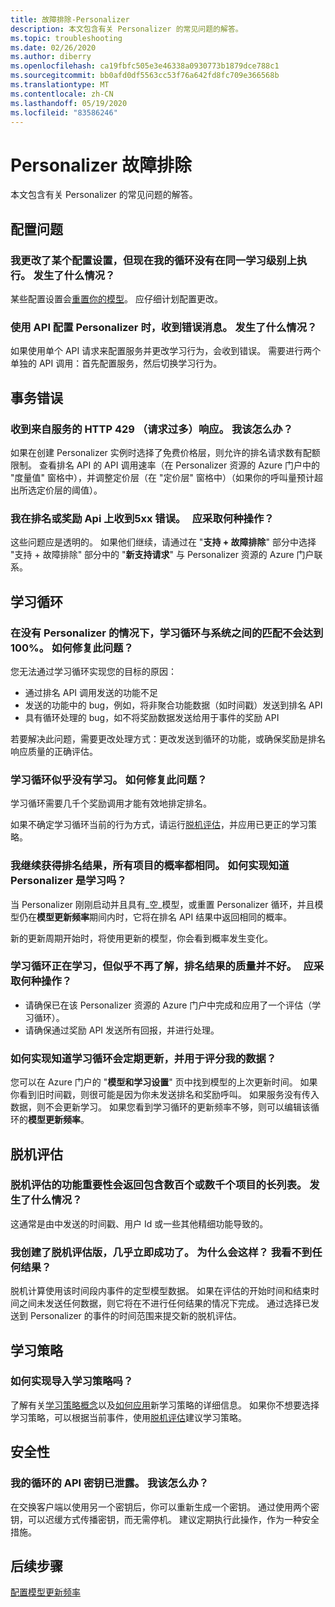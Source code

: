 ```yaml
---
title: 故障排除-Personalizer
description: 本文包含有关 Personalizer 的常见问题的解答。
ms.topic: troubleshooting
ms.date: 02/26/2020
ms.author: diberry
ms.openlocfilehash: ca19fbfc505e3e46338a0930773b1879dce788c1
ms.sourcegitcommit: bb0afd0df5563cc53f76a642fd8fc709e366568b
ms.translationtype: MT
ms.contentlocale: zh-CN
ms.lasthandoff: 05/19/2020
ms.locfileid: "83586246"
---
```

# <a name="personalizer-troubleshooting"></a>Personalizer 故障排除

本文包含有关 Personalizer 的常见问题的解答。

## <a name="configuration-issues"></a>配置问题

### <a name="i-changed-a-configuration-setting-and-now-my-loop-isnt-performing-at-the-same-learning-level-what-happened"></a>我更改了某个配置设置，但现在我的循环没有在同一学习级别上执行。 发生了什么情况？

某些配置设置会[重置你的模型](how-to-settings.md#settings-that-include-resetting-the-model)。 应仔细计划配置更改。

### <a name="when-configuring-personalizer-with-the-api-i-received-an-error-what-happened"></a>使用 API 配置 Personalizer 时，收到错误消息。 发生了什么情况？

如果使用单个 API 请求来配置服务并更改学习行为，会收到错误。 需要进行两个单独的 API 调用：首先配置服务，然后切换学习行为。

## <a name="transaction-errors"></a>事务错误

### <a name="i-get-an-http-429-too-many-requests-response-from-the-service-what-can-i-do"></a>收到来自服务的 HTTP 429 （请求过多）响应。 我该怎么办？

如果在创建 Personalizer 实例时选择了免费价格层，则允许的排名请求数有配额限制。 查看排名 API 的 API 调用速率（在 Personalizer 资源的 Azure 门户中的 "度量值" 窗格中），并调整定价层（在 "定价层" 窗格中）（如果你的呼叫量预计超出所选定价层的阈值）。

### <a name="im-getting-a-5xx-error-on-rank-or-reward-apis-what-should-i-do"></a>我在排名或奖励 Api 上收到5xx 错误。   应采取何种操作？

这些问题应是透明的。 如果他们继续，请通过在 "**支持 + 故障排除**" 部分中选择 "支持 + 故障排除" 部分中的 "**新支持请求**" 与 Personalizer 资源的 Azure 门户联系。

## <a name="learning-loop"></a>学习循环

### <a name="the-learning-loop-doesnt-attain-a-100-match-to-the-system-without-personalizer-how-do-i-fix-this"></a>在没有 Personalizer 的情况下，学习循环与系统之间的匹配不会达到100%。 如何修复此问题？

您无法通过学习循环实现您的目标的原因：
* 通过排名 API 调用发送的功能不足
* 发送的功能中的 bug，例如，将非聚合功能数据（如时间戳）发送到排名 API
* 具有循环处理的 bug，如不将奖励数据发送给用于事件的奖励 API

若要解决此问题，需要更改处理方式：更改发送到循环的功能，或确保奖励是排名响应质量的正确评估。

### <a name="the-learning-loop-doesnt-seem-to-learn-how-do-i-fix-this"></a>学习循环似乎没有学习。 如何修复此问题？

学习循环需要几千个奖励调用才能有效地排定排名。

如果不确定学习循环当前的行为方式，请运行[脱机评估](concepts-offline-evaluation.md)，并应用已更正的学习策略。

### <a name="i-keep-getting-rank-results-with-all-the-same-probabilities-for-all-items-how-do-i-know-personalizer-is-learning"></a>我继续获得排名结果，所有项目的概率都相同。 如何实现知道 Personalizer 是学习吗？

当 Personalizer 刚刚启动并且具有_空_模型，或重置 Personalizer 循环，并且模型仍在**模型更新频率**期间内时，它将在排名 API 结果中返回相同的概率。

新的更新周期开始时，将使用更新的模型，你会看到概率发生变化。

### <a name="the-learning-loop-was-learning-but-seems-to-not-learn-anymore-and-the-quality-of-the-rank-results-isnt-that-good-what-should-i-do"></a>学习循环正在学习，但似乎不再了解，排名结果的质量并不好。   应采取何种操作？

* 请确保已在该 Personalizer 资源的 Azure 门户中完成和应用了一个评估（学习循环）。
* 请确保通过奖励 API 发送所有回报，并进行处理。

### <a name="how-do-i-know-that-the-learning-loop-is-getting-updated-regularly-and-is-used-to-score-my-data"></a>如何实现知道学习循环会定期更新，并用于评分我的数据？

您可以在 Azure 门户的 "**模型和学习设置**" 页中找到模型的上次更新时间。 如果你看到旧时间戳，则很可能是因为你未发送排名和奖励呼叫。 如果服务没有传入数据，则不会更新学习。 如果您看到学习循环的更新频率不够，则可以编辑该循环的**模型更新频率**。

## <a name="offline-evaluations"></a>脱机评估

### <a name="an-offline-evaluations-feature-importance-returns-a-long-list-with-hundreds-or-thousands-of-items-what-happened"></a>脱机评估的功能重要性会返回包含数百个或数千个项目的长列表。 发生了什么情况？

这通常是由中发送的时间戳、用户 Id 或一些其他精细功能导致的。

### <a name="i-created-an-offline-evaluation-and-it-succeeded-almost-instantly-why-is-that-i-dont-see-any-results"></a>我创建了脱机评估版，几乎立即成功了。 为什么会这样？ 我看不到任何结果？

脱机计算使用该时间段内事件的定型模型数据。 如果在评估的开始时间和结束时间之间未发送任何数据，则它将在不进行任何结果的情况下完成。 通过选择已发送到 Personalizer 的事件的时间范围来提交新的脱机评估。

## <a name="learning-policy"></a>学习策略

### <a name="how-do-i-import-a-learning-policy"></a>如何实现导入学习策略吗？

了解有关[学习策略概念](concept-active-learning.md#understand-learning-policy-settings)以及[如何应用](how-to-manage-model.md)新学习策略的详细信息。 如果你不想要选择学习策略，可以根据当前事件，使用[脱机评估](how-to-offline-evaluation.md)建议学习策略。


## <a name="security"></a>安全性

### <a name="the-api-key-for-my-loop-has-been-compromised-what-can-i-do"></a>我的循环的 API 密钥已泄露。 我该怎么办？

在交换客户端以使用另一个密钥后，你可以重新生成一个密钥。 通过使用两个密钥，可以迟缓方式传播密钥，而无需停机。 建议定期执行此操作，作为一种安全措施。


## <a name="next-steps"></a>后续步骤

[配置模型更新频率](how-to-settings.md#model-update-frequency)